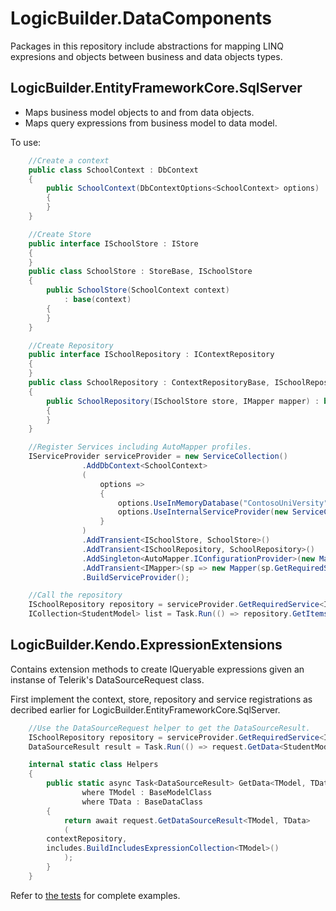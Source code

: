 # LogicBuilder.DataComponents
Packages in this repository include abstractions for mapping LINQ expresions and objects between business and data objects types.

## LogicBuilder.EntityFrameworkCore.SqlServer
* Maps business model objects to and from data objects.
* Maps query expressions from business model to data model.

To use:
```c#
    //Create a context
    public class SchoolContext : DbContext
    {
        public SchoolContext(DbContextOptions<SchoolContext> options) : base(options)
        {
        }
    }

    //Create Store
    public interface ISchoolStore : IStore
    {
    }
    public class SchoolStore : StoreBase, ISchoolStore
    {
        public SchoolStore(SchoolContext context)
            : base(context)
        {
        }
    }

    //Create Repository
    public interface ISchoolRepository : IContextRepository
    {
    }
    public class SchoolRepository : ContextRepositoryBase, ISchoolRepository
    {
        public SchoolRepository(ISchoolStore store, IMapper mapper) : base(store, mapper)
        {
        }
    }

    //Register Services including AutoMapper profiles.
    IServiceProvider serviceProvider = new ServiceCollection()
                .AddDbContext<SchoolContext>
                (
                    options =>
                    {
                        options.UseInMemoryDatabase("ContosoUniVersity");
                        options.UseInternalServiceProvider(new ServiceCollection().AddEntityFrameworkInMemoryDatabase().BuildServiceProvider());
                    }
                )
                .AddTransient<ISchoolStore, SchoolStore>()
                .AddTransient<ISchoolRepository, SchoolRepository>()
                .AddSingleton<AutoMapper.IConfigurationProvider>(new MapperConfiguration(cfg => cfg.AddProfiles(typeof(SchoolProfile).GetTypeInfo().Assembly)))
                .AddTransient<IMapper>(sp => new Mapper(sp.GetRequiredService<AutoMapper.IConfigurationProvider>(), sp.GetService))
                .BuildServiceProvider();

    //Call the repository
    ISchoolRepository repository = serviceProvider.GetRequiredService<ISchoolRepository>();
    ICollection<StudentModel> list = Task.Run(() => repository.GetItemsAsync<StudentModel, Student>()).Result;
```

## LogicBuilder.Kendo.ExpressionExtensions
Contains extension methods to create IQueryable expressions given an instanse of Telerik's DataSourceRequest class.

First implement the context, store, repository and service registrations as decribed earlier for LogicBuilder.EntityFrameworkCore.SqlServer.

```c#
    //Use the DataSourceRequest helper to get the DataSourceResult.
    ISchoolRepository repository = serviceProvider.GetRequiredService<ISchoolRepository>();
    DataSourceResult result = Task.Run(() => request.GetData<StudentModel, Student>(repository)).Result;

    internal static class Helpers
    {
        public static async Task<DataSourceResult> GetData<TModel, TData>(this DataSourceRequest request, IContextRepository contextRepository, IEnumerable<string> includes = null)
				where TModel : BaseModelClass
				where TData : BaseDataClass
        {
            return await request.GetDataSourceResult<TModel, TData>
            (
		contextRepository,
		includes.BuildIncludesExpressionCollection<TModel>()
            );
        }
    }
```

Refer to [the tests](https://github.com/BlaiseD/LogicBuilder.DataComponents/tree/master/LogicBuilder.Kendo.ExpressionExtensions.IntegrationTests) for complete examples.

